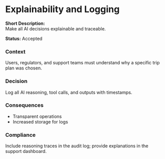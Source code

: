 # Explainability and Logging

**Short Description:**  
Make all AI decisions explainable and traceable.

**Status:** Accepted

### Context
Users, regulators, and support teams must understand why a specific trip plan was chosen.

### Decision
Log all AI reasoning, tool calls, and outputs with timestamps.

### Consequences
- Transparent operations
- Increased storage for logs

### Compliance
Include reasoning traces in the audit log; provide explanations in the support dashboard.
